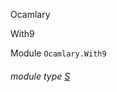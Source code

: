 Ocamlary

With9

Module `Ocamlary.With9`

<a id="module-type-S"></a>

###### module type [S](Ocamlary.With9.module-type-S.md)
